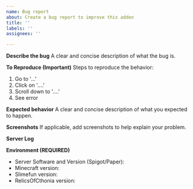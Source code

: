 ```yaml
---
name: Bug report
about: Create a bug report to improve this addon
title: ''
labels: ''
assignees: ''

---
```


**Describe the bug**
A clear and concise description of what the bug is.

**To Reproduce (Important)**
Steps to reproduce the behavior:
1. Go to '...'
2. Click on '....'
3. Scroll down to '....'
4. See error

**Expected behavior**
A clear and concise description of what you expected to happen.

**Screenshots**
If applicable, add screenshots to help explain your problem.

**Server Log**
<!-- Take a look at your Server Log and post any errors you can find via https://pastebin.com/ -->
<!-- If you are unsure about it, post your full log, you can find it under /logs/latest.log -->
<!-- Start writing below this line -->

**Environment (REQUIRED)**
<!-- Any info without the exact version numbers will be closed! -->
<!-- "latest" IS NOT A VERSION NUMBER. -->
<!-- We recommend running "/sf versions" and showing us a screenshot of that. -->
<!-- Make sure that the screenshot covers the entire output of that command. -->
<!-- If your issue is related to other plugins, make sure to include the versions of these plugins too! -->

 - Server Software and Version (Spigot/Paper):
 - Minecraft version:
 - Slimefun version:
 - RelicsOfCthonia version:
